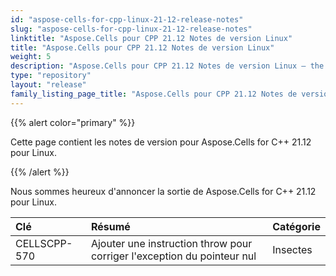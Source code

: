 ```yaml
---
id: "aspose-cells-for-cpp-linux-21-12-release-notes"
slug: "aspose-cells-for-cpp-linux-21-12-release-notes"
linktitle: "Aspose.Cells pour CPP 21.12 Notes de version Linux"
title: "Aspose.Cells pour CPP 21.12 Notes de version Linux"
weight: 5
description: "Aspose.Cells pour CPP 21.12 Notes de version Linux – the latest updates and fixes."
type: "repository"
layout: "release"
family_listing_page_title: "Aspose.Cells pour CPP 21.12 Notes de version Linux"
---
```

{{% alert color="primary" %}}

Cette page contient les notes de version pour Aspose.Cells for C++ 21.12 pour Linux.

{{% /alert %}}

Nous sommes heureux d'annoncer la sortie de Aspose.Cells for C++ 21.12 pour Linux.

|**Clé**|**Résumé**|**Catégorie**|
|:- |:- |:- |
|CELLSCPP-570|Ajouter une instruction throw pour corriger l'exception du pointeur nul|Insectes|
